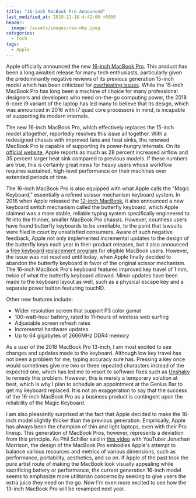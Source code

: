 ```yaml
---
title: "16-inch MacBook Pro Announced"
last_modified_at: 2019-11-16 4:42:00 +0000
header:
  image: /assets/images/new-mbp.jpeg
categories:
  - tech
tags:
  - Apple
---
```


Apple officially announced the new [16-inch MacBook Pro]. This product has been a long awaited release for many tech enthusiasts, particularly given the predominantly negative reviews of its previous generation 15-inch model which has been criticized for [overheating issues]. While the 15-inch MacBook Pro has long been a machine of choice for many professional designers and developers who need on-the-go computing power, the 2018 6-core i9 variant of the laptop has led many to believe that its design, which was announced in 2016 with i7 quad core processors in mind, is incapable of supporting its modern internals. 

The new 16-inch MacBook Pro, which effectively replaces the 15-inch model altogether, reportedly resolves this issue all together. With a redesigned chassis with improved fans and heat sinks, the renewed MacBook Pro is capable of supporting its power-hungry internals. On its [official website], Apple reports as much as 28 percent increased airflow and 35 percent larger heat sink compared to previous models. If these numbers are true, this is certainly great news for heavy users whose workflow requires sustained, high-level performance on their machines over extended periods of time. 

The 16-inch MacBook Pro is also equipped with what Apple calls the "Magic Keyboard," essentially a refined scissor mechanism keyboard system. In 2016 when Apple released the [12-inch MacBook], it also announced a new keyboard switch mechanism called the butterfly keyboard, which Apple claimed was a more stable, reliable typing system specifically engineered to fit into the thinner, smaller MacBook Pro chassis. However, countless users have found butterfly keyboards to be unreliable, to the point that lawsuits were filed in court by unsatisfied consumers. Aware of such negative feedback, Apple not only implemented incremental updates to the design of the butterfly keys each year in their product releases, but it also announced a [free keyboard replacement program] for eligible MacBook users. However, the issue was not resolved until today, when Apple finally decided to abandon the butterfly keyboard in favor of the original scissor mechanism. The 16-inch MacBook Pro's keyboard features improved key travel of 1 mm, twice of what the butterfly keyboard allowed. Minor updates have been made to the keyboard layout as well, such as a physical escape key and a separate power button featuring touchID. 

Other new features include:
* Wider resolution screen that support P3 color gamut
* 100-watt-hour battery, rated to 11-hours of wireless web surfing
* Adjustable screen refresh rates
* Incremental hardware updates 
* Up to 64 gigabytes of 2666MHz DDR4 memory

As a user of the 2018 MacBook Pro 13-inch, I am most excited to see changes and updates made to the keyboard. Although low key travel has not been a problem for me, typing accuracy sure has. Pressing a key once would sometimes give me two or three repeated characters instead of the expected one, which has led me to resort to software fixes such as [Unshaky] to remedy this problem. However, this is merely a temporary solution at best, which is why I plan to schedule an appointment at the Genius Bar to get my keyboard replaced. It is not an exaggeration to say that the success of the 16-inch MacBook Pro as a business product is contingent upon the reliability of the Magic Keyboard. 

I am also pleasantly surprised at the fact that Apple decided to make the 16-inch model slightly thicker than the previous generation. Empirically, Apple has always been the champion of thin and light laptops, even with their Pro lineup. This generation of MacBook Pros, however, represents a deviation from this principle. As Phil Schiller said in [this video] with YouTuber Jonathan Morrison, the design of the MacBook Pro embodies Apple's attempt to balance various resources and metrics of various dimensions, such as performance, portability, aesthetics, and so on. If Apple of the past took the pure artist route of making the MacBook look visually appealing while sacrificing battery or performance, the current generation 16-inch model seems to emphasize more utilitarian concerns by seeking to give users the extra juice they need on the go. Now I'm even more excited to see how the 13-inch MacBook Pro will be revamped next year. 


[Unshaky]: https://github.com/aahung/Unshaky

[16-inch MacBook Pro]: https://www.apple.com/macbook-pro-16/

[official website]: https://www.apple.com/macbook-pro-16/

[overheating issues]: https://www.youtube.com/watch?v=Dx8J125s4cg

[this video]: https://www.youtube.com/watch?v=KjfxcL1S8Dc&t=833s

[12-inch MacBook]: https://9to5mac.com/2016/04/19/apple-releases-new-12-inch-retina-macbook-line-new-processors-rose-gold-better-battery-life/

[free keyboard replacement program]: https://support.apple.com/keyboard-service-program-for-mac-notebooks


